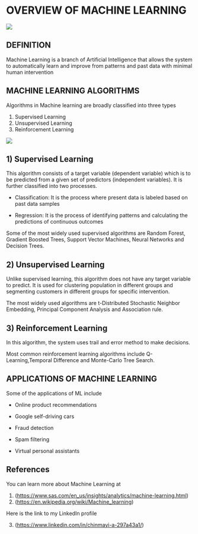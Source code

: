 # OVERVIEW OF MACHINE LEARNING 


![](https://miro.medium.com/max/848/1*M9le42saJxWlOYyYvhKtPA.jpeg)

## DEFINITION
Machine Learning is a branch of Artificial Intelligence
that allows the system to automatically learn and improve from patterns and past data with minimal human intervention

## MACHINE LEARNING ALGORITHMS
Algorithms in Machine learning are broadly classified into three types
1)	Supervised Learning
2)	Unsupervised Learning
3)	Reinforcement Learning


![](https://miro.medium.com/max/2796/0*QYxNNYh6W9jO1b_-.png)


## 1) Supervised Learning
This algorithm consists of a target variable (dependent variable) which is to be predicted from a given set of predictors (independent variables). It is further classified into two processes.

* Classification: It is the process where present data is labeled based on past data samples

*	Regression: It is the process of identifying patterns and calculating the predictions of continuous outcomes

Some of the most widely used supervised algorithms are Random Forest, Gradient Boosted Trees,	Support Vector Machines, Neural Networks and	Decision Trees.

## 2) Unsupervised Learning
Unlike supervised learning, this algorithm does not have any target variable to predict. It is used for clustering population in different groups and segmenting customers in different groups for specific intervention.

The most widely used algorithms are t-Distributed Stochastic Neighbor Embedding, Principal Component Analysis and Association rule.

## 3) Reinforcement Learning
In this algorithm, the system uses trail and error method to make decisions.

Most common reinforcement learning algorithms include	Q-Learning,Temporal Difference and Monte-Carlo Tree Search.

## APPLICATIONS OF MACHINE LEARNING
Some of the applications of ML include

* Online product recommendations

* Google self-driving cars

* Fraud detection 

* Spam filtering

* Virtual personal assistants

## References
You can learn more about Machine Learning at
1) (https://www.sas.com/en_us/insights/analytics/machine-learning.html)
2) (https://en.wikipedia.org/wiki/Machine_learning) 

Here is the link to my LinkedIn profile

3) (https://www.linkedin.com/in/chinmayi-a-297a43a1/)

